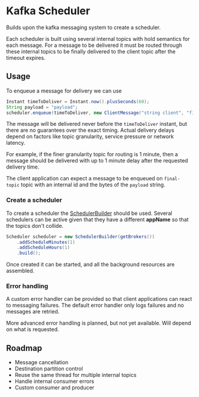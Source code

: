 # Kafka Scheduler

Builds upon the kafka messaging system to create a scheduler.

Each scheduler is built using several internal topics with hold semantics for each message. For a message to be delivered
it must be routed through these internal topics to be finally delivered to the client topic after the timeout expires.

## Usage

To enqueue a message for delivery we can use
```java
Instant timeToDeliver = Instant.now().plusSeconds(60);
String payload = "payload";
scheduler.enqueue(timeToDeliver, new ClientMessage("string client", "final-topic", payload.getBytes()));
```

The message will be delivered never before the `timeToDeliver` instant, but there are no guarantees over the exact
timing. Actual delivery delays depend on factors like topic granularity, service pressure or network latency.

For example, if the finer granularity topic for routing is 1 minute, then a message should be delivered with up
to 1 minute delay after the requested delivery time.

The client application can expect a message to be enqueued on `final-topic` topic with an internal id and the bytes
of the `payload` string.

### Create a scheduler

To create a scheduler the [SchedulerBuilder](/builder/src/main/java/pt/pak3nuh/messaging/kafka/scheduler/SchedulerBuilder.java)
should be used. Several schedulers can be active given that they have a different **appName** so that the topics don't
collide.

```java
Scheduler scheduler = new SchedulerBuilder(getBrokers())
    .addScheduleMinutes(1)
    .addScheduleHours(1)
    .build();
```

Once created it can be started, and all the background resources are assembled.

### Error handling

A custom error handler can be provided so that client applications can react to messaging failures. The default error
handler only logs failures and no messages are retried. 

More advanced error handling is planned, but not yet available. Will depend on what is requested. 

## Roadmap

- Message cancellation
- Destination partition control
- Reuse the same thread for multiple internal topics
- Handle internal consumer errors
- Custom consumer and producer